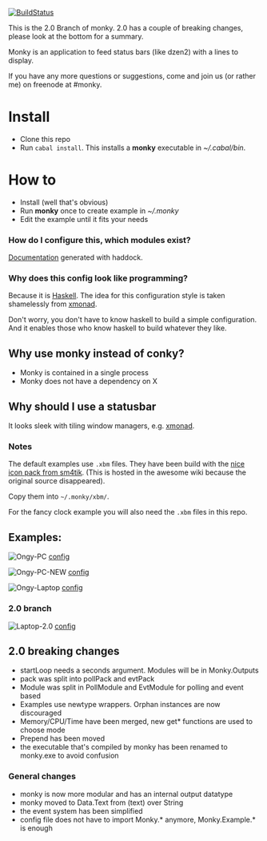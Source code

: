 [![BuildStatus](https://travis-ci.org/monky-hs/monky.svg?branch=master)](https://travis-ci.org/monky-hs/monky)

This is the 2.0 Branch of monky. 2.0 has a couple of breaking changes, please look at the bottom for a summary.

Monky is an application to feed status bars (like dzen2) with a lines to display.

If you have any more questions or suggestions, come and join us (or rather me) on freenode at #monky.

# Install
 * Clone this repo
 * Run `cabal install`. This installs a **monky** executable in *~/.cabal/bin*.

# How to
 * Install (well that's obvious)
 * Run **monky** once to create example in *~/.monky*
 * Edit the example until it fits your needs
 
### How do I configure this, which modules exist?
[Documentation](http://monky-hs.github.io/index.html) generated with haddock.
   
### Why does this config look like programming?
Because it is [Haskell](https://www.haskell.org/). The idea for this configuration style is taken shamelessly from [xmonad](http://xmonad.org/).

Don't worry, you don't have to know haskell to build a simple configuration.
And it enables those who know haskell to build whatever they like.


## Why use monky instead of conky?

* Monky is contained in a single process
* Monky does not have a dependency on X

## Why should I use a statusbar

It looks sleek with tiling window managers, e.g. [xmonad](http://xmonad.org/).

### Notes

The default examples use `.xbm` files.
They have been build with the 
[nice icon pack from sm4tik](http://awesome.naquadah.org/wiki/Nice_Icons). (This
is hosted in the awesome wiki because the original source disappeared).

Copy them into `~/.monky/xbm/`.

For the fancy clock example you will also need the `.xbm` files in this repo.


## Examples:

![Ongy-PC](http://i.imgur.com/Jvdx4jy.png?1)
[config](http://lpaste.net/143261)

![Ongy-PC-NEW](http://i.imgur.com/oWzP924.png?1)
[config](http://lpaste.net/146044)

![Ongy-Laptop](http://i.imgur.com/EzHD3re.png?1)
[config](http://lpaste.net/143262)

### 2.0 branch

![Laptop-2.0](http://imgur.com/nQQ9ywX)
[config](http://lpaste.net/170301)

## 2.0 breaking changes
 * startLoop needs a seconds argument. Modules will be in Monky.Outputs
 * pack was split into pollPack and evtPack
 * Module was split in PollModule and EvtModule for polling and event based
 * Examples use newtype wrappers. Orphan instances are now discouraged
 * Memory/CPU/Time have been merged, new get\* functions are used to choose mode
 * Prepend has been moved
 * the executable that's compiled by monky has been renamed to monky.exe to avoid confusion

### General changes
 * monky is now more modular and has an internal output datatype
 * monky moved to Data.Text from (text) over String
 * the event system has been simplified
 * config file does not have to import Monky.\* anymore, Monky.Example.\* is enough
